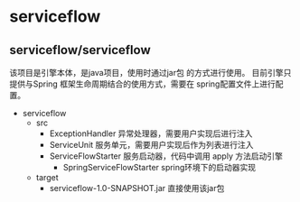 # serviceflow

## serviceflow/serviceflow

该项目是引擎本体，是java项目，使用时通过jar包 的方式进行使用。
目前引擎只提供与Spring 框架生命周期结合的使用方式，需要在 spring配置文件上进行配置。

* serviceflow
	* src
		* ExceptionHandler 异常处理器，需要用户实现后进行注入
		* ServiceUnit 服务单元，需要用户实现后作为列表进行注入
		* ServiceFlowStarter 服务启动器，代码中调用 apply 方法启动引擎
			* SpringServiceFlowStarter spring环境下的启动器实现
	* target
		* serviceflow-1.0-SNAPSHOT.jar 直接使用该jar包
